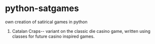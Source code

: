 # python-satgames
own creation of satirical games in python

1) Catalan Craps-- variant on the classic die casino game, written using classes for future casino inspired games.
